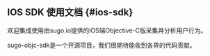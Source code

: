 ## IOS SDK 使用文档 {#ios-sdk}

欢迎集成使用由sugo.io提供的iOS端Objective-C版采集并分析用户行为。

sugo-objc-sdk是一个开源项目，我们很期待能收到各界的代码贡献。